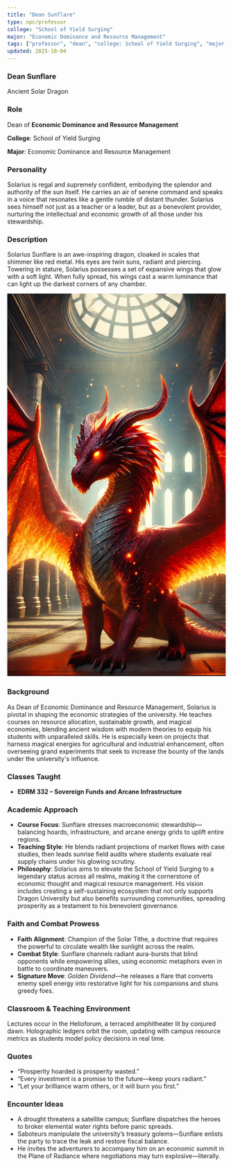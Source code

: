 ```yaml
---
title: "Dean Sunflare"
type: npc/professor
college: "School of Yield Surging"
major: "Economic Dominance and Resource Management"
tags: ["professor", "dean", "college: School of Yield Surging", "major: Economic Dominance and Resource Management","variant:solar"]
updated: 2025-10-04
---
```


### Dean Sunflare

Ancient Solar Dragon

### Role

Dean of **Economic Dominance and Resource Management**

**College**: School of Yield Surging

**Major**: Economic Dominance and Resource Management

### Personality

Solarius is regal and supremely confident, embodying the splendor and authority of the sun itself. He carries an air of serene command and speaks in a voice that resonates like a gentle rumble of distant thunder. Solarius sees himself not just as a teacher or a leader, but as a benevolent provider, nurturing the intellectual and economic growth of all those under his stewardship.

### Description

Solarius Sunflare is an awe-inspiring dragon, cloaked in scales that shimmer like red metal. His eyes are twin suns, radiant and piercing. Towering in stature, Solarius possesses a set of expansive wings that glow with a soft light. When fully spread, his wings cast a warm luminance that can light up the darkest corners of any chamber.

![1F859F46-BC50-4D91-AA68-EAF8B55970FE](/assets/images/1F859F46-BC50-4D91-AA68-EAF8B55970FE.webp)

### Background

As Dean of Economic Dominance and Resource Management, Solarius is pivotal in shaping the economic strategies of the university. He teaches courses on resource allocation, sustainable growth, and magical economies, blending ancient wisdom with modern theories to equip his students with unparalleled skills. He is especially keen on projects that harness magical energies for agricultural and industrial enhancement, often overseeing grand experiments that seek to increase the bounty of the lands under the university's influence.

### Classes Taught

- **EDRM 332 – Sovereign Funds and Arcane Infrastructure**



### Academic Approach

- **Course Focus**: Sunflare stresses macroeconomic stewardship—balancing hoards, infrastructure, and arcane energy grids to uplift entire regions.
- **Teaching Style**: He blends radiant projections of market flows with case studies, then leads sunrise field audits where students evaluate real supply chains under his glowing scrutiny.
- **Philosophy**: Solarius aims to elevate the School of Yield Surging to a legendary status across all realms, making it the cornerstone of economic thought and magical resource management. His vision includes creating a self-sustaining ecosystem that not only supports Dragon University but also benefits surrounding communities, spreading prosperity as a testament to his benevolent governance.

### Faith and Combat Prowess

- **Faith Alignment**: Champion of the Solar Tithe, a doctrine that requires the powerful to circulate wealth like sunlight across the realm.
- **Combat Style**: Sunflare channels radiant aura-bursts that blind opponents while empowering allies, using economic metaphors even in battle to coordinate maneuvers.
- **Signature Move**: *Golden Dividend*—he releases a flare that converts enemy spell energy into restorative light for his companions and stuns greedy foes.

### Classroom & Teaching Environment

Lectures occur in the Helioforum, a terraced amphitheater lit by conjured dawn. Holographic ledgers orbit the room, updating with campus resource metrics as students model policy decisions in real time.

### Quotes

- “Prosperity hoarded is prosperity wasted.”
- “Every investment is a promise to the future—keep yours radiant.”
- “Let your brilliance warm others, or it will burn you first.”

### Encounter Ideas

- A drought threatens a satellite campus; Sunflare dispatches the heroes to broker elemental water rights before panic spreads.
- Saboteurs manipulate the university’s treasury golems—Sunflare enlists the party to trace the leak and restore fiscal balance.
- He invites the adventurers to accompany him on an economic summit in the Plane of Radiance where negotiations may turn explosive—literally.
